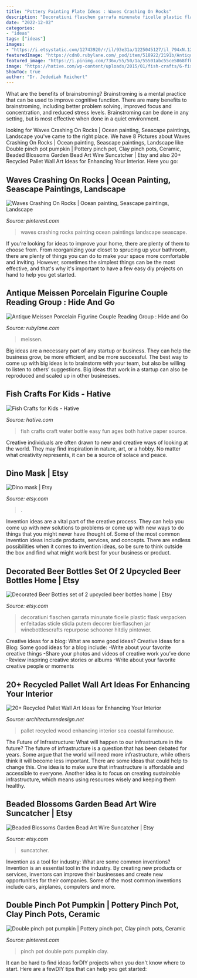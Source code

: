 ```yaml
---
title: "Pottery Painting Plate Ideas : Waves Crashing On Rocks"
description: "Decoratiuni flaschen garrafa minunate ficelle plastic flask verpacken enfeitadas sticle sticla putem decorer bierflaschen jar winebottlescrafts repurpose schooner hitdiy pintower"
date: "2022-12-02"
categories:
- "ideas"
tags: ["ideas"]
images:
- "https://i.etsystatic.com/12743920/r/il/93e31a/1225045127/il_794xN.1225045127_pb8r.jpg"
featuredImage: "https://cdn0.rubylane.com/_pod/item/518922/2191b/Antique-Meissen-Porcelain-Figurine-Couple-Reading-full-6-2048-5.jpg"
featured_image: "https://i.pinimg.com/736x/55/50/1a/55501abc55ce5868ffb644970851bc19.jpg"
image: "https://hative.com/wp-content/uploads/2015/01/fish-crafts/6-fish-crafts-for-kids.jpg"
ShowToc: true
author: "Dr. Jedediah Reichert"
---
```



What are the benefits of brainstroming?
Brainstroming is a mental practice that can be used to improve cognitive function. There are many benefits to brainstroming, including better problem solving, improved focus and concentration, and reduced stress levels. Brainstroming can be done in any setting, but is most effective when done in a quiet environment.

	

		
looking for Waves Crashing On Rocks | Ocean painting, Seascape paintings, Landscape you've came to the right place. We have 8 Pictures about Waves Crashing On Rocks | Ocean painting, Seascape paintings, Landscape like Double pinch pot pumpkin | Pottery pinch pot, Clay pinch pots, Ceramic, Beaded Blossoms Garden Bead Art Wire Suncatcher | Etsy and also 20+ Recycled Pallet Wall Art Ideas for Enhancing Your Interior. Here you go:
		
    
## Waves Crashing On Rocks | Ocean Painting, Seascape Paintings, Landscape

<img loading=lazy src="https://i.pinimg.com/736x/55/50/1a/55501abc55ce5868ffb644970851bc19.jpg" onerror="this.onerror=null;this.src='https://tse2.mm.bing.net/th?id=OIP.30GvEE3Ep9YVdMPclmoMfwHaK7&amp;pid=15.1';" alt="Waves Crashing On Rocks | Ocean painting, Seascape paintings, Landscape">

_Source: pinterest.com_

>waves crashing rocks painting ocean paintings landscape seascape. 

	

If you're looking for ideas to improve your home, there are plenty of them to choose from. From reorganizing your closet to sprucing up your bathroom, there are plenty of things you can do to make your space more comfortable and inviting. However, sometimes the simplest things can be the most effective, and that's why it's important to have a few easy diy projects on hand to help you get started.

    
## Antique Meissen Porcelain Figurine Couple Reading Group : Hide And Go

<img loading=lazy src="https://cdn0.rubylane.com/_pod/item/518922/2191b/Antique-Meissen-Porcelain-Figurine-Couple-Reading-full-6-2048-5.jpg" onerror="this.onerror=null;this.src='https://tse4.mm.bing.net/th?id=OIP.V-t5PRg5aZi4yc6GbvjDugHaJ4&amp;pid=15.1';" alt="Antique Meissen Porcelain Figurine Couple Reading Group : Hide and Go">

_Source: rubylane.com_

>meissen. 

	

Big ideas are a necessary part of any startup or business. They can help the business grow, be more efficient, and be more successful. The best way to come up with big ideas is to brainstorm with your team, but also be willing to listen to others’ suggestions. Big ideas that work in a startup can also be reproduced and scaled up in other businesses.

    
## Fish Crafts For Kids - Hative

<img loading=lazy src="https://hative.com/wp-content/uploads/2015/01/fish-crafts/6-fish-crafts-for-kids.jpg" onerror="this.onerror=null;this.src='https://tse3.mm.bing.net/th?id=OIP.UBFQOjozlXsYe8alVAVqEwHaLH&amp;pid=15.1';" alt="Fish Crafts for Kids - Hative">

_Source: hative.com_

>fish crafts craft water bottle easy fun ages both hative paper source. 

	

Creative individuals are often drawn to new and creative ways of looking at the world. They may find inspiration in nature, art, or a hobby. No matter what creativity represents, it can be a source of solace and peace.

    
## Dino Mask | Etsy

<img loading=lazy src="https://i.etsystatic.com/24585237/r/il/be3fd8/2842120240/il_fullxfull.2842120240_e2rv.jpg" onerror="this.onerror=null;this.src='https://tse2.mm.bing.net/th?id=OIP.BKWUeF9DpaZE9NOdcBy9zgHaJ4&amp;pid=15.1';" alt="Dino mask | Etsy">

_Source: etsy.com_

>. 

	

Invention ideas are a vital part of the creative process. They can help you come up with new solutions to problems or come up with new ways to do things that you might never have thought of. Some of the most common invention ideas include products, services, and concepts. There are endless possibilities when it comes to invention ideas, so be sure to think outside the box and find what might work best for your business or product.

    
## Decorated Beer Bottles Set Of 2 Upcycled Beer Bottles Home | Etsy

<img loading=lazy src="https://i.etsystatic.com/12743920/r/il/93e31a/1225045127/il_794xN.1225045127_pb8r.jpg" onerror="this.onerror=null;this.src='https://tse3.mm.bing.net/th?id=OIP._xRxCadWMI0w8D7Bzn7vMwHaNK&amp;pid=15.1';" alt="Decorated Beer Bottles set of 2 upcycled beer bottles home | Etsy">

_Source: etsy.com_

>decoratiuni flaschen garrafa minunate ficelle plastic flask verpacken enfeitadas sticle sticla putem decorer bierflaschen jar winebottlescrafts repurpose schooner hitdiy pintower. 

	

Creative ideas for a blog: What are some good ideas?
Creative Ideas for a Blog:
Some good ideas for a blog include: 
-Write about your favorite creative things 
-Share your photos and videos of creative work you’ve done 
-Review inspiring creative stories or albums 
-Write about your favorite creative people or moments

    
## 20+ Recycled Pallet Wall Art Ideas For Enhancing Your Interior

<img loading=lazy src="https://cdn.architecturendesign.net/wp-content/uploads/2015/06/AD-Pallet-Wall-Art-14.jpg" onerror="this.onerror=null;this.src='https://tse4.mm.bing.net/th?id=OIP.ZEvAOThnjVQaw_KjwxcIxgHaJ4&amp;pid=15.1';" alt="20+ Recycled Pallet Wall Art Ideas for Enhancing Your Interior">

_Source: architecturendesign.net_

>pallet recycled wood enhancing interior sea coastal farmhouse. 

	

The Future of Infrastructure: What will happen to our infrastructure in the future?
The future of infrastructure is a question that has been debated for years. Some argue that the world will need more infrastructure, while others think it will become less important. There are some ideas that could help to change this. One idea is to make sure that infrastructure is affordable and accessible to everyone. Another idea is to focus on creating sustainable infrastructure, which means using resources wisely and keeping them healthy.

    
## Beaded Blossoms Garden Bead Art Wire Suncatcher | Etsy

<img loading=lazy src="https://i.etsystatic.com/6480841/r/il/88e160/269883820/il_1588xN.269883820.jpg" onerror="this.onerror=null;this.src='https://tse3.mm.bing.net/th?id=OIP.ON7cv0gcUSSnHvHZKKPTFQHaLE&amp;pid=15.1';" alt="Beaded Blossoms Garden Bead Art Wire Suncatcher | Etsy">

_Source: etsy.com_

>suncatcher. 

	

Invention as a tool for industry: What are some common inventions?
Invention is an essential tool in the industry. By creating new products or services, inventors can improve their businesses and create new opportunities for their companies. Some of the most common inventions include cars, airplanes, computers and more.

    
## Double Pinch Pot Pumpkin | Pottery Pinch Pot, Clay Pinch Pots, Ceramic

<img loading=lazy src="https://i.pinimg.com/736x/65/cb/67/65cb6743d3fb0d6aa3a16005bc0a8b7a.jpg" onerror="this.onerror=null;this.src='https://tse2.mm.bing.net/th?id=OIP.b8yQy2u3fKz4VFh77E_V-gHaJ6&amp;pid=15.1';" alt="Double pinch pot pumpkin | Pottery pinch pot, Clay pinch pots, Ceramic">

_Source: pinterest.com_

>pinch pot double pots pumpkin clay. 

	

It can be hard to find ideas forDIY projects when you don't know where to start. Here are a fewDIY tips that can help you get started: 

